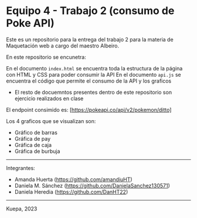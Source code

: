 # Equipo 4 - Trabajo 2 (consumo de Poke API)

Este es un repositorio para la entrega del trabajo 2 para la materia de Maquetación web a cargo del maestro Albeiro.

En este repositorio se encunetra:

En el documento `index.html` se encuentra toda la estructura de la página con HTML  y CSS para poder consumir la API
En el documento `api.js` se encuentra el código que permite el consumo de la API y los graficos

* El resto de docuemntos presentes dentro de este repositorio son ejercicio realizados en clase

El endpoint consimido es: [https://pokeapi.co/api/v2/pokemon/ditto]

Los 4 graficos que se visualizan son: 
- Gráfico de barras
- Gráfica de pay
- Gráfica de caja
- Gráfica de burbuja

---
Integrantes:

- Amanda Huerta (https://github.com/amandiuHT)
- Daniela M. Sánchez (https://github.com/DanielaSanchez130571)
- Daniela Heredia (https://github.com/DanHT22)
---

Kuepa, 2023

